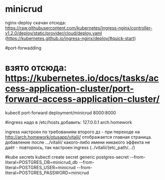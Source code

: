 # minicrud
nginx-deploy скачан отсюда: https://raw.githubusercontent.com/kubernetes/ingress-nginx/controller-v1.2.0/deploy/static/provider/cloud/deploy.yaml (https://kubernetes.github.io/ingress-nginx/deploy/#quick-start)

#port-forwadding
# взято отсюда: https://kubernetes.io/docs/tasks/access-application-cluster/port-forward-access-application-cluster/
kubectl port-forward deployment/minicrud 8000:8000

#ingress
надо в /etc/hosts добавить:
127.0.0.1       arch.homework

ingress настроен по требованиям второго дз - при переходе на http://arch.homework/otusapp/vitalii/ отображается главная страница.
добавление после .../vitalii/ какого-либо имени никакого эффекта не даёт - повторюсь, так настроен ingress (../vitalii/{etc_path/.../)

#kube secrets
kubectl create secret generic postgres-secret --from-literal=POSTGRES_DB=minicrud_db --from-literal=POSTGRES_USER=minicrud --from-literal=POSTGRES_PASSWORD=minicrud
